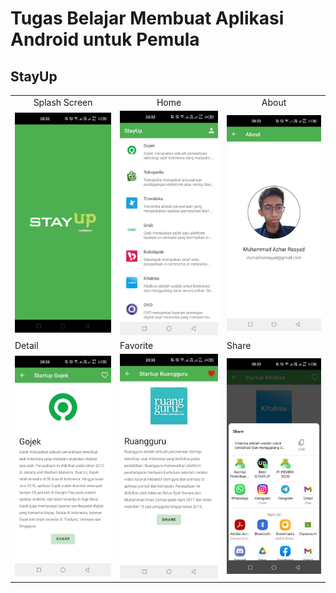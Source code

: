 # Tugas Belajar Membuat Aplikasi Android untuk Pemula

## StayUp

<table>
	<tr align="center">
		<td>Splash Screen</td>
		<td>Home</td>
		<td>About</td>
	</tr>
	<tr>
		<td><img src="/screenshot/1. Splash Screen.jpeg" width="240"></td>
		<td><img src="/screenshot/2. Home.jpeg" width="240"></td>
		<td><img src="/screenshot/3. About.jpeg" width="240"></td>
        </tr>
	<tr>
		<td>Detail</td>
		<td>Favorite</td>
		<td>Share</td>
	</tr>
	<tr>
		<td><img src="/screenshot/4. Detail.jpeg" width="240"></td>
		<td><img src="/screenshot/5. Detail - Favorite.jpeg" width="240"></td>
  		<td><img src="/screenshot/6. Detail - Share.jpeg" width="240"></td>
        </tr>
</table>
